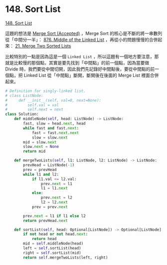 # 148. Sort List

[148. Sort List](https://leetcode.com/problems/sort-list/)

這題的想法是 [Merge Sort \(Accepted\)](../../common-algorithms/sorting/merge-sort-accepted.md) ，Merge Sort 的核心是不斷的將一串數列從「中間分一半」： [876. Middle of the Linked List](middle-of-the-linked-list.md) ，再從小的問題慢慢的合併起來： [21. Merge Two Sorted Lists](merge-two-sorted-lists/)

比較特別的一點是因為這是一個 `Linked List` ，所以這題有一個地方要注意，那就是比較慢的那個點，其實是要先找到「中間點」的前一個點，因為當要做 Divide 時，我們要從中間切開，因此我們先記錄好中間點後，要從中間點的前一個點，把 Linked List 從「中間點」斷開，斷開後在後面的 Merge List 裡面合併起來。

```python
# Definition for singly-linked list.
# class ListNode:
#     def __init__(self, val=0, next=None):
#         self.val = val
#         self.next = next
class Solution:
    def middleNode(self, head: ListNode) -> ListNode:
        fast, slow = head.next, head
        while fast and fast.next:
            fast = fast.next.next
            slow = slow.next
        mid = slow.next
        slow.next = None
        return mid

    def mergeTwoLists(self, l1: ListNode, l2: ListNode) -> ListNode:
        prevHead = ListNode(-1)
        prev = prevHead
        while l1 and l2:
            if l1.val <= l2.val:
                prev.next = l1
                l1 = l1.next
            else:
                prev.next = l2
                l2 = l2.next
            prev = prev.next

        prev.next = l1 if l1 else l2
        return prevHead.next

    def sortList(self, head: Optional[ListNode]) -> Optional[ListNode]:
        if not head or not head.next:
            return head
        mid = self.middleNode(head)
        left = self.sortList(head)
        right = self.sortList(mid)
        return self.mergeTwoLists(left, right)
```

